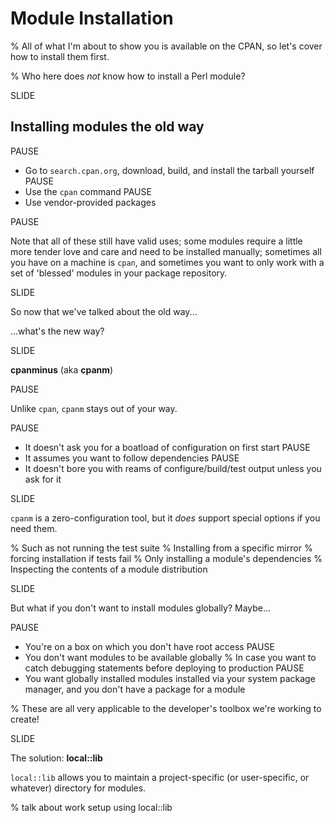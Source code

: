 # Module Installation

% All of what I'm about to show you is available on the CPAN, so let's cover how to install them first.

% Who here does *not* know how to install a Perl module?

SLIDE

## Installing modules the old way

PAUSE
* Go to `search.cpan.org`, download, build, and install the tarball yourself
PAUSE
* Use the `cpan` command
PAUSE
* Use vendor-provided packages

PAUSE

Note that all of these still have valid uses; some modules require a little more tender love and care and need
to be installed manually; sometimes all you have on a machine is `cpan`, and sometimes you want to only work
with a set of 'blessed' modules in your package repository.

SLIDE

So now that we've talked about the old way...

...what's the new way?

SLIDE

**cpanminus** (aka **cpanm**)

PAUSE

Unlike `cpan`, `cpanm` stays out of your way.

PAUSE
* It doesn't ask you for a boatload of configuration on first start
PAUSE
* It assumes you want to follow dependencies
PAUSE
* It doesn't bore you with reams of configure/build/test output unless you ask for it

SLIDE

`cpanm` is a zero-configuration tool, but it *does* support special options if you need them.

% Such as not running the test suite
% Installing from a specific mirror
% forcing installation if tests fail
% Only installing a module's dependencies
% Inspecting the contents of a module distribution

SLIDE

But what if you don't want to install modules globally? Maybe...

PAUSE
* You're on a box on which you don't have root access
PAUSE
* You don't want modules to be available globally
% In case you want to catch debugging statements before deploying to production
PAUSE
* You want globally installed modules installed via your system package manager, and you don't have a package for a module

% These are all very applicable to the developer's toolbox we're working to create!

SLIDE

The solution: **local::lib**

`local::lib` allows you to maintain a project-specific (or user-specific, or whatever) directory for modules.

% talk about work setup using local::lib

